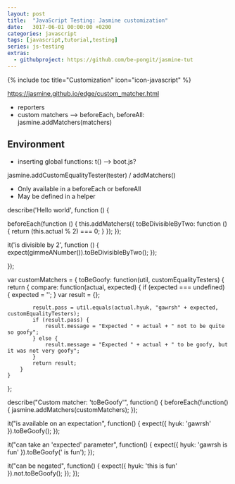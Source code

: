 ```yaml
---
layout: post
title:  "JavaScript Testing: Jasmine customization"
date:   3017-06-01 00:00:00 +0200
categories: javascript
tags: [javascript,tutorial,testing]
series: js-testing
extras:
  - githubproject: https://github.com/be-pongit/jasmine-tut
---
```


{% include toc title="Customization" icon="icon-javascript" %}


https://jasmine.github.io/edge/custom_matcher.html

- reporters
- custom matchers
--> beforeEach, beforeAll: jasmine.addMatchers(matchers)


<!--more-->

## Environment

- inserting global functions: t() --> boot.js?


jasmine.addCustomEqualityTester(tester) / addMatchers()
- Only available in a beforeEach or beforeAll
- May be defined in a helper



describe('Hello world', function () {

  beforeEach(function () {
    this.addMatchers({
      toBeDivisibleByTwo: function () {
        return (this.actual % 2) === 0;
      }
    });
  });

  it('is divisible by 2', function () {
    expect(gimmeANumber()).toBeDivisibleByTwo();
  });

});




var customMatchers = {
	toBeGoofy: function(util, customEqualityTesters) {
	return {
		compare: function(actual, expected) {
			if (expected === undefined) {
				expected = '';
			}
			var result = {};

			result.pass = util.equals(actual.hyuk, "gawrsh" + expected, customEqualityTesters);
			if (result.pass) {
				result.message = "Expected " + actual + " not to be quite so goofy";
			} else {
				result.message = "Expected " + actual + " to be goofy, but it was not very goofy";
			}
			return result;
		}
	}
};

describe("Custom matcher: 'toBeGoofy'", function() {
  beforeEach(function() {
    jasmine.addMatchers(customMatchers);
  });

  it("is available on an expectation", function() {
   expect({
     hyuk: 'gawrsh'
   }).toBeGoofy();
  });

  it("can take an 'expected' parameter", function() {
   expect({
     hyuk: 'gawrsh is fun'
   }).toBeGoofy(' is fun');
  });

  it("can be negated", function() {
   expect({
     hyuk: 'this is fun'
   }).not.toBeGoofy();
  });
});
